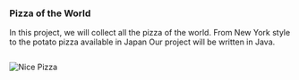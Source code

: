 ### Pizza of the World
In this project, we will collect all the pizza of the world. From New York style to the potato pizza available in Japan
Our project will be written in Java.

```
```
![Nice Pizza](http://media-cdn.tripadvisor.com/media/photo-s/02/8f/3b/1c/happy-herb-pizza.jpg)
